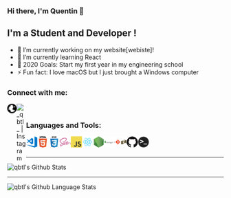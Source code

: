 ### Hi there, I'm Quentin 👋

## I'm a Student and Developer !
- 🔭 I’m currently working on my website[webiste]!
- 🌱 I’m currently learning React
- 🥅 2020 Goals: Start my first year in my engineering school
- ⚡ Fun fact: I love macOS but I just brought a Windows computer

### Connect with me:

[<img align="left" alt="quentinboitel.netlify.app" width="22px" src="https://raw.githubusercontent.com/iconic/open-iconic/master/svg/globe.svg" />][website]
[<img align="left" alt="_qbtl_ | Instagram" width="22px" src="https://cdn.jsdelivr.net/npm/simple-icons@v3/icons/instagram.svg" />][instagram]

<br />

### Languages and Tools:

[<img align="left" alt="Visual Studio Code" width="26px" src="https://raw.githubusercontent.com/github/explore/80688e429a7d4ef2fca1e82350fe8e3517d3494d/topics/visual-studio-code/visual-studio-code.png" />][vs-code]
[<img align="left" alt="HTML5" width="26px" src="https://raw.githubusercontent.com/github/explore/80688e429a7d4ef2fca1e82350fe8e3517d3494d/topics/html/html.png" />][html5]
[<img align="left" alt="CSS3" width="26px" src="https://raw.githubusercontent.com/github/explore/80688e429a7d4ef2fca1e82350fe8e3517d3494d/topics/css/css.png" />][css3]
[<img align="left" alt="Sass" width="26px" src="https://raw.githubusercontent.com/github/explore/80688e429a7d4ef2fca1e82350fe8e3517d3494d/topics/sass/sass.png" />][sass]
[<img align="left" alt="JavaScript" width="26px" src="https://raw.githubusercontent.com/github/explore/80688e429a7d4ef2fca1e82350fe8e3517d3494d/topics/javascript/javascript.png" />][js]
[<img align="left" alt="React" width="26px" src="https://raw.githubusercontent.com/github/explore/80688e429a7d4ef2fca1e82350fe8e3517d3494d/topics/react/react.png" />][react]
[<img align="left" alt="Node.js" width="26px" src="https://raw.githubusercontent.com/github/explore/80688e429a7d4ef2fca1e82350fe8e3517d3494d/topics/nodejs/nodejs.png" />][node]
[<img align="left" alt="MongoDB" width="26px" src="https://raw.githubusercontent.com/github/explore/80688e429a7d4ef2fca1e82350fe8e3517d3494d/topics/mongodb/mongodb.png" />][mongo]
[<img align="left" alt="Git" width="26px" src="https://raw.githubusercontent.com/github/explore/80688e429a7d4ef2fca1e82350fe8e3517d3494d/topics/git/git.png" />][git]
[<img align="left" alt="GitHub" width="26px" src="https://raw.githubusercontent.com/github/explore/78df643247d429f6cc873026c0622819ad797942/topics/github/github.png" />][github]
[<img align="left" alt="Terminal" width="26px" src="https://raw.githubusercontent.com/github/explore/80688e429a7d4ef2fca1e82350fe8e3517d3494d/topics/terminal/terminal.png" />][terminal]

<br />
<br />

---

<img align="left" alt="qbtl's Github Stats" src="https://github-readme-stats.codestackr.vercel.app/api?username=qbtl&show_icons=true&hide_border=true&hide=stars,contribs&include_all_commits=true" />

<br />

---

<img align="left" alt="qbtl's Github Language Stats" src="https://github-readme-stats.vercel.app/api/top-langs/?username=qbtl&layout=compact" />

[website]: https://quentinboitel.netlify.app
[instagram]: https://instagram.com/_qbtl_
[vs-code]: https://code.visualstudio.com
[html5]: https://developer.mozilla.org/en-US/docs/Web/Guide/HTML/HTML5
[github]: https://github.com
[css3]: https://developer.mozilla.org/en-US/docs/Web/CSS
[js]: https://developer.mozilla.org/en-US/docs/Web/JavaScript
[sass]: https://sass-lang.com
[node]: https://nodejs.org/en/
[react]: https://reactjs.org
[terminal]: https://en.wikipedia.org/wiki/Bash_(Unix_shell)
[git]: https://git-scm.com
[mongo]: https://www.mongodb.com
